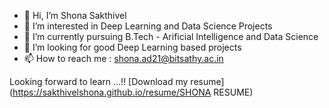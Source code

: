 - 👋 Hi, I’m Shona Sakthivel
- 👀 I’m interested in Deep Learning and Data Science Projects
- 🌱 I’m currently pursuing B.Tech - Arificial Intelligence and Data Science
- 💞️ I’m looking for good Deep Learning based projects
- 📫 How to reach me : shona.ad21@bitsathy.ac.in

Looking forward to learn ...!!
[Download my resume](https://sakthivelshona.github.io/resume/SHONA RESUME)

<!---
sakthivelshona/sakthivelshona is a ✨ special ✨ repository because its `README.md` (this file) appears on your GitHub profile.
You can click the Preview link to take a look at your changes.
--->

